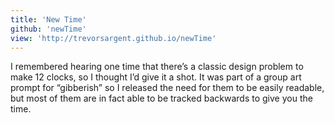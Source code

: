 ```yaml
---
title: 'New Time'
github: 'newTime'
view: 'http://trevorsargent.github.io/newTime'
---
```


I remembered hearing one time that there’s a classic design problem to make 12 clocks, so I thought I’d give it a shot. It was part of a group art prompt for “gibberish” so I released the need for them to be easily readable, but most of them are in fact able to be tracked backwards to give you the time.